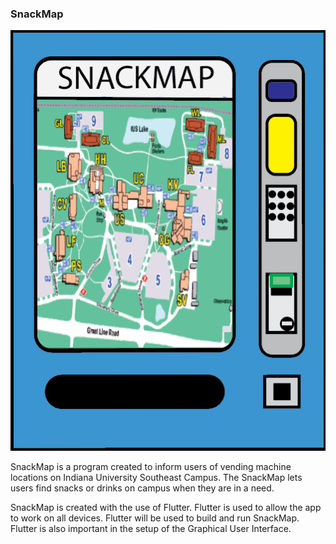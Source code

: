### SnackMap

![Thing](/doc/images/SnackMapLogo.png?raw=true)

SnackMap is a program created to inform users of vending machine locations on Indiana University Southeast Campus. The SnackMap lets users find snacks or drinks on campus when they are in a need. 

SnackMap is created with the use of Flutter. Flutter is used to allow the app to work on all devices. Flutter will be used to build and run SnackMap. Flutter is also important in the setup of the Graphical User Interface. 
